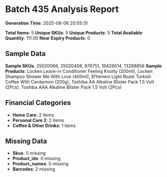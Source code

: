 # Batch 435 Analysis Report

**Generation Time**: 2025-08-06 20:55:31

**Total Items**: 5
**Unique SKUs**: 5
**Unique Products**: 5
**Total Available Quantity**: 111.00
**Near Expiry Products**: 0

## Sample Data
**Sample SKUs**: 25020066, 25020408, 976751, 16426014, 13288856
**Sample Products**: Locken Leave-in Conditioner Feeling Knotty (200ml), Locken Shampoo Shower Me With Love (400ml), ElYemeni Light Roast Turkish Coffee With Cardamom (200g),  Toshiba AA Alkaline BIister Pack 1.5 Volt (2Pcs),  Toshiba AAA Alkaline BIister Pack 1.5 Volt (2Pcs)

## Financial Categories
- **Home Care**: 2 items
- **Personal Care 2**: 2 items
- **Coffee & Other Drinks**: 1 items

## Missing Data
- **Skus**: 0 missing
- **Product_ids**: 0 missing
- **Product_names**: 0 missing
- **Barcodes**: 2 missing
